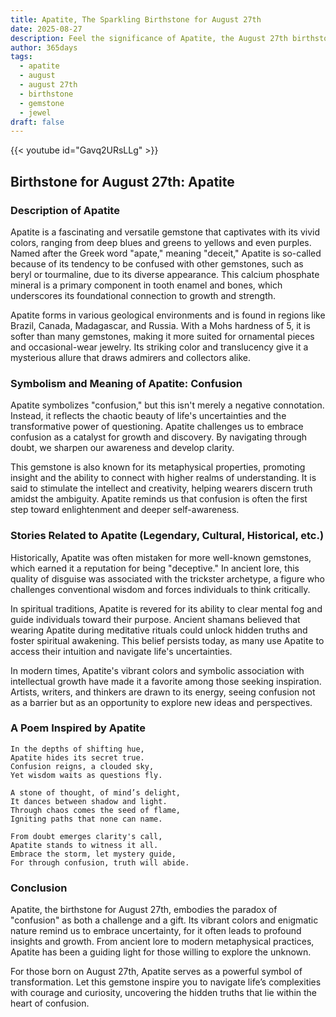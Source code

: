 ```yaml
---
title: Apatite, The Sparkling Birthstone for August 27th
date: 2025-08-27
description: Feel the significance of Apatite, the August 27th birthstone symbolizing Confusion. Let its beauty and meaning brighten your day.
author: 365days
tags:
  - apatite
  - august
  - august 27th
  - birthstone
  - gemstone
  - jewel
draft: false
---
```


{{< youtube id="Gavq2URsLLg" >}}

## Birthstone for August 27th: Apatite

### Description of Apatite

Apatite is a fascinating and versatile gemstone that captivates with its vivid colors, ranging from deep blues and greens to yellows and even purples. Named after the Greek word "apate," meaning "deceit," Apatite is so-called because of its tendency to be confused with other gemstones, such as beryl or tourmaline, due to its diverse appearance. This calcium phosphate mineral is a primary component in tooth enamel and bones, which underscores its foundational connection to growth and strength.

Apatite forms in various geological environments and is found in regions like Brazil, Canada, Madagascar, and Russia. With a Mohs hardness of 5, it is softer than many gemstones, making it more suited for ornamental pieces and occasional-wear jewelry. Its striking color and translucency give it a mysterious allure that draws admirers and collectors alike.

### Symbolism and Meaning of Apatite: Confusion

Apatite symbolizes "confusion," but this isn't merely a negative connotation. Instead, it reflects the chaotic beauty of life's uncertainties and the transformative power of questioning. Apatite challenges us to embrace confusion as a catalyst for growth and discovery. By navigating through doubt, we sharpen our awareness and develop clarity.

This gemstone is also known for its metaphysical properties, promoting insight and the ability to connect with higher realms of understanding. It is said to stimulate the intellect and creativity, helping wearers discern truth amidst the ambiguity. Apatite reminds us that confusion is often the first step toward enlightenment and deeper self-awareness.

### Stories Related to Apatite (Legendary, Cultural, Historical, etc.)

Historically, Apatite was often mistaken for more well-known gemstones, which earned it a reputation for being "deceptive." In ancient lore, this quality of disguise was associated with the trickster archetype, a figure who challenges conventional wisdom and forces individuals to think critically.

In spiritual traditions, Apatite is revered for its ability to clear mental fog and guide individuals toward their purpose. Ancient shamans believed that wearing Apatite during meditative rituals could unlock hidden truths and foster spiritual awakening. This belief persists today, as many use Apatite to access their intuition and navigate life's uncertainties.

In modern times, Apatite's vibrant colors and symbolic association with intellectual growth have made it a favorite among those seeking inspiration. Artists, writers, and thinkers are drawn to its energy, seeing confusion not as a barrier but as an opportunity to explore new ideas and perspectives.

### A Poem Inspired by Apatite

```
In the depths of shifting hue,  
Apatite hides its secret true.  
Confusion reigns, a clouded sky,  
Yet wisdom waits as questions fly.  

A stone of thought, of mind’s delight,  
It dances between shadow and light.  
Through chaos comes the seed of flame,  
Igniting paths that none can name.  

From doubt emerges clarity's call,  
Apatite stands to witness it all.  
Embrace the storm, let mystery guide,  
For through confusion, truth will abide.
```

### Conclusion

Apatite, the birthstone for August 27th, embodies the paradox of "confusion" as both a challenge and a gift. Its vibrant colors and enigmatic nature remind us to embrace uncertainty, for it often leads to profound insights and growth. From ancient lore to modern metaphysical practices, Apatite has been a guiding light for those willing to explore the unknown.

For those born on August 27th, Apatite serves as a powerful symbol of transformation. Let this gemstone inspire you to navigate life’s complexities with courage and curiosity, uncovering the hidden truths that lie within the heart of confusion.